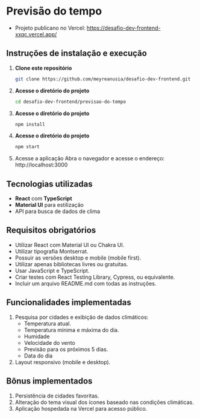 # Previsão do tempo

- Projeto publicano no Vercel: https://desafio-dev-frontend-xxqc.vercel.app/


## Instruções de instalação e execução

1. **Clone este repositório**
   ```bash
   git clone https://github.com/meyreanusia/desafio-dev-frontend.git

2. **Acesse o diretório do projeto**
   ```bash
   cd desafio-dev-frontend/previsao-do-tempo

3. **Acesse o diretório do projeto**
   ```bash
   npm install


4. **Acesse o diretório do projeto**
   ```bash
   npm start


5. Acesse a aplicação Abra o navegador e acesse o endereço: http://localhost:3000


## Tecnologias utilizadas
- **React** com **TypeScript**
- **Material UI** para estilização
- API para busca de dados de clima

## Requisitos obrigatórios

- Utilizar React com Material UI ou Chakra UI.
- Utilizar tipografia Montserrat.
- Possuir as versões desktop e mobile (mobile first).
- Utilizar apenas bibliotecas livres ou gratuitas.
- Usar JavaScript e TypeScript.
- Criar testes com React Testing Library, Cypress, ou equivalente.
- Incluir um arquivo README.md com todas as instruções.

## Funcionalidades implementadas

1. Pesquisa por cidades e exibição de dados climáticos:
    - Temperatura atual.
    - Temperatura mínima e máxima do dia.
    - Humidade 
    - Velocidade do vento
    - Previsão para os próximos 5 dias.
    - Data do dia    
2. Layout responsivo (mobile e desktop).


## Bônus implementados
1. Persistência de cidades favoritas.
2. Alteração do tema visual dos ícones baseado nas condições climáticas.
3. Aplicação hospedada na Vercel para acesso público.
